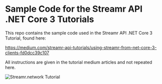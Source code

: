 # Sample Code for the Streamr API .NET Core 3 Tutorials

This repo contains the sample code used in the Streamr API .NET Core 3 Tutorial, found here:

https://medium.com/streamr-api-tutorials/using-streamr-from-net-core-3-clients-fd0dcc39c107

All instructions are given in the tutorial medium articles and not repeated here.

![Streamr.network Tutorial](https://adivate.net/doc/streamr-header.jpg)
